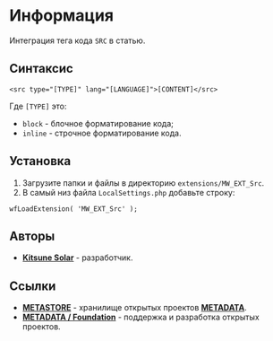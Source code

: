 # Информация

Интеграция тега кода `SRC` в статью.

## Синтаксис

```
<src type="[TYPE]" lang="[LANGUAGE]">[CONTENT]</src>
```

Где `[TYPE]` это:
- `block` - блочное форматирование кода;
- `inline` - строчное форматирование кода.

## Установка

1. Загрузите папки и файлы в директорию `extensions/MW_EXT_Src`.
2. В самый низ файла `LocalSettings.php` добавьте строку:

```
wfLoadExtension( 'MW_EXT_Src' );
```

## Авторы

- [**Kitsune Solar**](https://kitsune.solar/) - разработчик.

## Ссылки

- [**METASTORE**](https://metastore.pro/) - хранилище открытых проектов [**METADATA**](https://metadata.foundation/).
- [**METADATA / Foundation**](https://metadata.foundation/) - поддержка и разработка открытых проектов.
